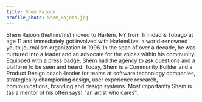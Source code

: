 ```yaml
---
title: Shem Rajoon
profile_photo: Shem_Rajoon.jpg
---
```


Shem Rajoon (he/him/his) moved to Harlem, NY from Trinidad & Tobago at age 11 and immediately got involved with HarlemLive, a world-renowned youth journalism organization in 1996. In the span of over a decade, he was nurtured into a leader and an advocate for the voices within his community. Equipped with a press badge, Shem had the agency to ask questions and a platform to be seen and heard. Today, Shem is a Community Builder and a Product Design coach-leader for teams at software technology companies, strategically championing design, user experience research, communications, branding and design systems. Most importantly Shem is (as a mentor of his often says) "an artist who cares".
